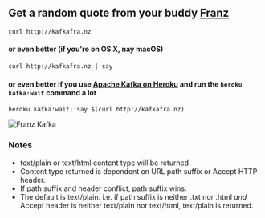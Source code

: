 ## Get a random quote from your buddy [Franz](https://en.wikipedia.org/wiki/Franz_Kafka)

`curl http://kafkafra.nz`

#### or even better (if you're on OS X, nay macOS)

`curl http://kafkafra.nz | say`

#### or even better if you use [Apache Kafka on Heroku](https://www.heroku.com/kafka) and run the `heroku kafka:wait` command a lot

`heroku kafka:wait; say $(curl http://kafkafra.nz)`

![Franz Kafka](https://upload.wikimedia.org/wikipedia/commons/4/4c/Kafka1906_cropped.jpg)

### Notes
- text/plain or text/html content type will be returned.
- Content type returned is dependent on URL path suffix or Accept HTTP header.
- If path suffix and header conflict, path suffix wins.
- The default is text/plain. i.e. if path suffix is neither .txt nor .html *and* Accept header is neither text/plain nor text/html, text/plain is returned.
